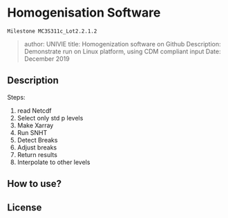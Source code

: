 # Homogenisation Software

`Milestone MC3S311c_Lot2.2.1.2`

> author: UNIVIE
> title: Homogenization software on Github
> Description: Demonstrate run on Linux platform, using CDM compliant input
> Date: December 2019

## Description
Steps:
1. read Netcdf
2. Select only std p levels
3. Make Xarray
4. Run SNHT
5. Detect Breaks
6. Adjust breaks
7. Return results
8. Interpolate to other levels

## How to use?

## License
